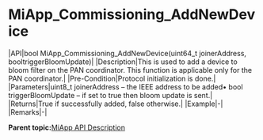 # MiApp\_Commissioning\_AddNewDevice

|API|bool MiApp\_Commissioning\_AddNewDevice\(uint64\_t joinerAddress, booltriggerBloomUpdate\)|
|Description|This is used to add a device to bloom filter on the PAN coordinator. This function is applicable only for the PAN coordinator.|
|Pre-Condition|Protocol initialization is done.|
|Parameters|uint8\_t joinerAddress – the IEEE address to be added• bool triggerBloomUpdate – if set to true then bloom update is sent.|
|Returns|True if successfully added, false otherwise.|
|Example|-|
|Remarks|-|

**Parent topic:**[MiApp API Description](GUID-A47B6424-A497-498C-8B1E-044F12F201A6.md)

